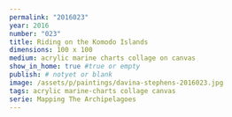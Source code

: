 ```yaml
---
permalink: "2016023"
year: 2016
number: "023"
title: Riding on the Komodo Islands
dimensions: 100 x 100
medium: acrylic marine charts collage on canvas
show_in_home: true #true or empty
publish: # notyet or blank
image: /assets/p/paintings/davina-stephens-2016023.jpg
tags: acrylic marine-charts collage canvas
serie: Mapping The Archipelagoes
---
```

